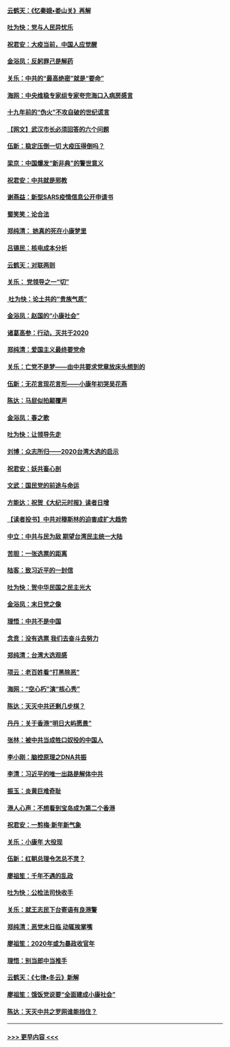 #### [云鹤天：《忆秦娥▪娄山关》再解](../pages/nsc993/n11824682.md?t=01271955) 
#### [吐为快：党与人民异忧乐](../pages/nsc993/n11824660.md?t=01271955) 
#### [祝君安：大疫当前，中国人应觉醒](../pages/nsc993/n11821946.md?t=01271955) 
#### [金浴凤：反躬罪己是解药](../pages/nsc993/n11820280.md?t=01271955) 
#### [关乐：中共的“最高绝密”就是“要命”](../pages/nsc993/n11816946.md?t=01271955) 
#### [海网：中央维稳专家组专家夸完海口入病房感言](../pages/nsc993/n11815138.md?t=01271955) 
#### [十九年前的“伪火”不攻自破的世纪谎言](../pages/nsc993/n11813238.md?t=01271955) 
#### [【网文】武汉市长必须回答的六个问题](../pages/nsc993/n11813848.md?t=01271955) 
#### [伍新：稳定压倒一切 大疫压得倒吗？](../pages/nsc993/n11812634.md?t=01271955) 
#### [梁京：中国爆发“新非典”的警世意义](../pages/nsc993/n11812554.md?t=01271955) 
#### [祝君安：中共就是邪教](../pages/nsc993/n11812431.md?t=01271955) 
#### [谢燕益：新型SARS疫情信息公开申请书](../pages/nsc993/n11808840.md?t=01271955) 
#### [蜀笑笑：论合法](../pages/nsc993/n11808064.md?t=01271955) 
#### [郑纯清： 她真的死在小康梦里](../pages/nsc993/n11806623.md?t=01271955) 
#### [吕锡民：核电成本分析](../pages/nsc993/n11806284.md?t=01271955) 
#### [云鹤天：对联两则](../pages/nsc993/n11805957.md?t=01271955) 
#### [关乐： 党领导之一“切”](../pages/nsc993/n11804505.md?t=01271955) 
#### [ 吐为快：论土共的“贵族气质”](../pages/nsc993/n11804490.md?t=01271955) 
#### [金浴凤：赵国的“小康社会”](../pages/nsc993/n11804452.md?t=01271955) 
#### [诸葛高参：行动，灭共于2020](../pages/nsc993/n11804120.md?t=01271955) 
#### [郑纯清：爱国主义最终要党命](../pages/nsc993/n11802197.md?t=01271955) 
#### [关乐：亡党不是梦——由中共要求党章放床头想到的](../pages/nsc993/n11802156.md?t=01271955) 
#### [伍新：无花言现花言形——小康年初哭吴花燕](../pages/nsc993/n11800044.md?t=01271955) 
#### [陈达：马屁似拍颠覆声](../pages/nsc993/n11800010.md?t=01271955) 
#### [金浴凤：春之歌](../pages/nsc993/n11797687.md?t=01271955) 
#### [吐为快：让领导先走](../pages/nsc993/n11797512.md?t=01271955) 
#### [刘博：众志所归——2020台湾大选的启示](../pages/nsc993/n11796878.md?t=01271955) 
#### [祝君安：妖共畜心剖](../pages/nsc993/n11794273.md?t=01271955) 
#### [文武：国民党的前途与命运](../pages/nsc993/n11794198.md?t=01271955) 
#### [方能达：祝贺《大纪元时报》读者日增](../pages/nsc993/n11793807.md?t=01271955) 
#### [【读者投书】中共对穆斯林的迫害成扩大趋势](../pages/nsc993/n11791371.md?t=01271955) 
#### [中立：中共与民为敌 期望台湾民主统一大陆](../pages/nsc993/n11790392.md?t=01271955) 
#### [苦胆：一张选票的距离](../pages/nsc993/n11788914.md?t=01271955) 
#### [陆客：致习近平的一封信](../pages/nsc993/n11788867.md?t=01271955) 
#### [吐为快：贺中华民国之民主光大](../pages/nsc993/n11788618.md?t=01271955) 
#### [金浴凤：末日党之像](../pages/nsc993/n11787475.md?t=01271955) 
#### [理悟：中共不是中国](../pages/nsc993/n11787463.md?t=01271955) 
#### [念贲：没有选票  我们去奋斗去努力](../pages/nsc993/n11787398.md?t=01271955) 
#### [郑纯清：台湾大选观感](../pages/nsc993/n11786210.md?t=01271955) 
#### [项云：老百姓看“打黑除恶”](../pages/nsc993/n11785398.md?t=01271955) 
#### [海网：“空心朽”演“核心秀”](../pages/nsc993/n11783874.md?t=01271955) 
#### [陈达：天灭中共还剩几步棋？](../pages/nsc993/n11783719.md?t=01271955) 
#### [丹丹：关于香港“明日大屿愿景”](../pages/nsc993/n11783273.md?t=01271955) 
#### [张林：被中共当成牲口奴役的中国人](../pages/nsc993/n11782397.md?t=01271955) 
#### [李小刚：脑控原理之DNA共振](../pages/nsc993/n11780962.md?t=01271955) 
#### [李清：习近平的唯一出路是解体中共](../pages/nsc993/n11780866.md?t=01271955) 
#### [振玉：炎黄巨难奇耻](../pages/nsc993/n11779632.md?t=01271955) 
#### [港人心声：不想看到宝岛成为第二个香港](../pages/nsc993/n11778817.md?t=01271955) 
#### [祝君安：一剪梅‧新年新气象](../pages/nsc993/n11776340.md?t=01271955) 
#### [关乐：小康年 大役现](../pages/nsc993/n11774213.md?t=01271955) 
#### [伍新：红朝总理令怎总不灵？](../pages/nsc993/n11770813.md?t=01271955) 
#### [廖祖笙：千年不遇的乱政](../pages/nsc993/n11770373.md?t=01271955) 
#### [吐为快：公检法司快收手](../pages/nsc993/n11770359.md?t=01271955) 
#### [关乐：就王志民下台寄语有良港警](../pages/nsc993/n11769903.md?t=01271955) 
#### [郑纯清：恶党末日临 动辄挨掌嘴](../pages/nsc993/n11769356.md?t=01271955) 
#### [廖祖笙：2020年或为暴政收官年](../pages/nsc993/n11768216.md?t=01271955) 
#### [理悟：别当郎中当推手](../pages/nsc993/n11768243.md?t=01271955) 
#### [云鹤天：《七律▪冬云》新解](../pages/nsc993/n11768204.md?t=01271955) 
#### [廖祖笙：饿饭党说要“全面建成小康社会”](../pages/nsc993/n11767482.md?t=01271955) 
#### [陈达：天灭中共之罗网谁能挡住？](../pages/nsc993/n11767465.md?t=01271955) 

----
#### [ >>> 更早内容 <<< ](../indexes/nsc993-earlier.md)
